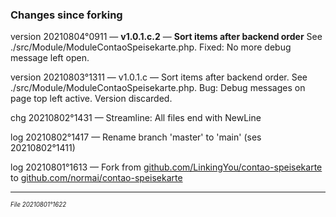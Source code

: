 ﻿### Changes since forking

version 20210804°0911 — **v1.0.1.c.2** — **Sort items after backend order**
 See ./src/Module/ModuleContaoSpeisekarte.php.
 Fixed: No more debug message left open.

version 20210803°1311 — v1.0.1.c — Sort items after backend order.
 See ./src/Module/ModuleContaoSpeisekarte.php.
 Bug: Debug messages on page top left active.
 Version discarded.

chg 20210802°1431 — Streamline: All files end with NewLine

log 20210802°1417 —
 Rename branch 'master' to 'main' (ses 20210802°1411)

log 20210801°1613 — Fork
 from [github.com/LinkingYou/contao-speisekarte](https://github.com/LinkingYou/contao-speisekarte)
 to [github.com/normai/contao-speisekarte](https://github.com/normai/contao-speisekarte)

---

<sup><sub>*File 20210801°1622*</sub></sup>
